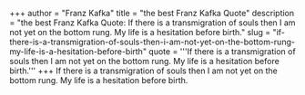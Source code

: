 +++
author = "Franz Kafka"
title = "the best Franz Kafka Quote"
description = "the best Franz Kafka Quote: If there is a transmigration of souls then I am not yet on the bottom rung. My life is a hesitation before birth."
slug = "if-there-is-a-transmigration-of-souls-then-i-am-not-yet-on-the-bottom-rung-my-life-is-a-hesitation-before-birth"
quote = '''If there is a transmigration of souls then I am not yet on the bottom rung. My life is a hesitation before birth.'''
+++
If there is a transmigration of souls then I am not yet on the bottom rung. My life is a hesitation before birth.

